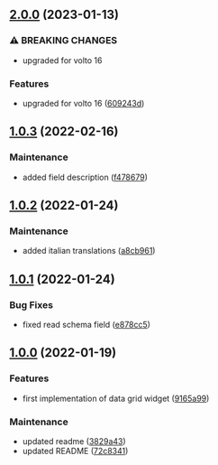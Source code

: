 

## [2.0.0](https://github.com/collective/volto-data-grid-widget/compare/1.0.3...v2.0.0) (2023-01-13)


### ⚠ BREAKING CHANGES

* upgraded for volto 16

### Features

* upgraded for volto 16 ([609243d](https://github.com/collective/volto-data-grid-widget/commit/609243dc609b0d6956b152dff43a4bd8c32d9764))

## [1.0.3](https://github.com/collective/volto-data-grid-widget/compare/1.0.2...1.0.3) (2022-02-16)


### Maintenance

* added field description ([f478679](https://github.com/collective/volto-data-grid-widget/commit/f4786798f20aac93740632464f4c40dbe8f96bad))

## [1.0.2](https://github.com/collective/volto-data-grid-widget/compare/1.0.1...1.0.2) (2022-01-24)


### Maintenance

* added italian translations ([a8cb961](https://github.com/collective/volto-data-grid-widget/commit/a8cb961a2c68c83dd6fa6e60994071db1fd3e13c))

## [1.0.1](https://github.com/collective/volto-data-grid-widget/compare/1.0.0...1.0.1) (2022-01-24)


### Bug Fixes

* fixed read schema field ([e878cc5](https://github.com/collective/volto-data-grid-widget/commit/e878cc57c2d39f224e0c052acd6ef4cd01edb1b3))

## [1.0.0](https://github.com/collective/volto-data-grid-widget/compare/9165a993b96d789ea49d2f621baa4b94258c7af1...1.0.0) (2022-01-19)


### Features

* first implementation of data grid widget ([9165a99](https://github.com/collective/volto-data-grid-widget/commit/9165a993b96d789ea49d2f621baa4b94258c7af1))


### Maintenance

* updated readme ([3829a43](https://github.com/collective/volto-data-grid-widget/commit/3829a43aee2367012cdb9467bf15b48d43542b84))
* updated README ([72c8341](https://github.com/collective/volto-data-grid-widget/commit/72c83412637f576f2b00c64f09d2be3154c21140))